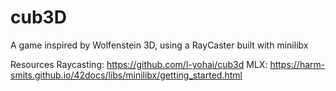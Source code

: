 # cub3D
A game inspired by Wolfenstein 3D, using a RayCaster built with minilibx

Resources
	Raycasting:
	https://github.com/l-yohai/cub3d
	MLX:
	https://harm-smits.github.io/42docs/libs/minilibx/getting_started.html
